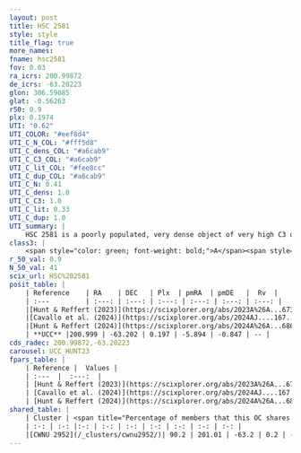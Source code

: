 ```yaml
---
layout: post
title: HSC 2581
style: style
title_flag: true
more_names: 
fname: hsc2581
fov: 0.03
ra_icrs: 200.99872
de_icrs: -63.20223
glon: 306.59085
glat: -0.56263
r50: 0.9
plx: 0.1974
UTI: "0.62"
UTI_COLOR: "#eef8d4"
UTI_C_N_COL: "#fff5d8"
UTI_C_dens_COL: "#a6cab9"
UTI_C_C3_COL: "#a6cab9"
UTI_C_lit_COL: "#fee8cc"
UTI_C_dup_COL: "#a6cab9"
UTI_C_N: 0.41
UTI_C_dens: 1.0
UTI_C_C3: 1.0
UTI_C_lit: 0.33
UTI_C_dup: 1.0
UTI_summary: |
    HSC 2581 is a poorly populated, very dense object of very high C3 quality. It was recently reported in the literature. This object shares a large percentage of members with a later reported entry.
class3: |
    <span style="color: green; font-weight: bold;">A</span><span style="color: green; font-weight: bold;">A</span>
r_50_val: 0.9
N_50_val: 41
scix_url: HSC%202581
posit_table: |
    | Reference    | RA    | DEC   | Plx  | pmRA  | pmDE   |  Rv  |
    | :---         | :---: | :---: | :---: | :---: | :---: | :---: |
    |[Hunt & Reffert (2023)](https://scixplorer.org/abs/2023A%26A...673A.114H) | 201.007 | -63.203 | 0.2 | -5.924 | -0.852 | -42.21 |
    |[Cavallo et al. (2024)](https://scixplorer.org/abs/2024AJ....167...12C) | 201.019 | -63.198 | 0.2 | -- | -- | -- |
    |[Hunt & Reffert (2024)](https://scixplorer.org/abs/2024A%26A...686A..42H) | 201.007 | -63.203 | 0.2 | -5.924 | -0.852 | -42.21 |
    | **UCC** |200.999 | -63.202 | 0.197 | -5.894 | -0.847 | -- | 
cds_radec: 200.99872,-63.20223
carousel: UCC_HUNT23
fpars_table: |
    | Reference |  Values |
    | :---  |  :---:  |
    | [Hunt & Reffert (2023)](https://scixplorer.org/abs/2023A%26A...673A.114H) | `AV50=2.261, diffAV50=2.373, MOD50=13.339, logAge50=7.535` |
    | [Cavallo et al. (2024)](https://scixplorer.org/abs/2024AJ....167...12C) | `AV50=2.24, dMod50=12.03, logAge50=8.58, [Fe/H]50=-0.34` |
    | [Hunt & Reffert (2024)](https://scixplorer.org/abs/2024A%26A...686A..42H) | `MassJ=971.048` |
shared_table: |
    | Cluster | <span title="Percentage of members that this OC shares with the ones listed">%</span>   | RA   | DEC   | Plx   | pmRA  | pmDE  | Rv | UTI |
    | :-: | :-: |:-: | :-: | :-: | :-: | :-: | :-: | :-: |
    |[CWNU 2952](/_clusters/cwnu2952/)| 90.2 | 201.01 | -63.2 | 0.2 | -5.89 | -0.86 | -49.51 |0.1 |
---
```

